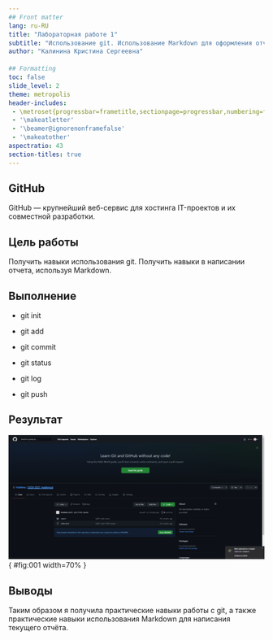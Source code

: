 ```yaml
---
## Front matter
lang: ru-RU
title: "Лабораторная работе 1"
subtitle: "Использование git. Использование Markdown для оформления отчётов"
author: "Калинина Кристина Сергеевна"

## Formatting
toc: false
slide_level: 2
theme: metropolis
header-includes: 
 - \metroset{progressbar=frametitle,sectionpage=progressbar,numbering=fraction}
 - '\makeatletter'
 - '\beamer@ignorenonframefalse'
 - '\makeatother'
aspectratio: 43
section-titles: true
---
```


## GitHub

GitHub — крупнейший веб-сервис для хостинга IT-проектов и их совместной разработки.

## Цель работы

Получить навыки использования git. Получить навыки в написании отчета, используя Markdown.

## Выполнение

  - git init

  - git add

  - git commit

  - git status

  - git log 
  
  - git push

## Результат

![Репозиторий на GitHub](210213_15.jpg){ #fig:001 width=70% }

## Выводы

Таким образом я получила практические навыки работы с git, а также практические навыки использования Markdown для написания текущего отчёта.

